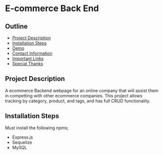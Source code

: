 # E-commerce Back End


## Outline

  - [Project Description](#description)
  - [Installation Steps](#installation)
  - [Demo](#demo)
  - [Contact Information](#usernamer)
  - [Important Links](#links)
  - [Special Thanks](#collaborators)



## Project Description

A ecommerce Backend webpage for an online company that will assist them in competting with other ecommerce companies. This project allows tracking by category, product, and tags, and has full CRUD functionality. 



## Installation Steps

Must install the following npms;


- Express.js
- Sequelize
- MySQL
